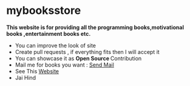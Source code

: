 # mybooksstore
<strong>This website is for providing all the programming books,motivational books ,entertainment books etc.</strong>

<ul>
  <li> You can improve the look of site</li>
  <li>Create pull requests , if everything fits then I will accept it</li>
  <li>You can showcase it as <strong> Open Source </strong> Contribution</li>
  <li> Mail me for books you want : <a href="mailto:abhinandanmishra360@gmail.com">Send Mail</a> </li>
  <li> See This <a target="_blank" href="https://abhinandanmishra1.github.io/mybooksstore/" > Website </a></li>
  <li> Jai Hind </li>
</ul>

